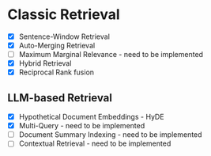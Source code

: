 
# Classic Retrieval

- [X] Sentence-Window Retrieval
- [X] Auto-Merging Retrieval
- [ ] Maximum Marginal Relevance - need to be implemented
- [X] Hybrid Retrieval
- [X] Reciprocal Rank fusion

## LLM-based Retrieval

- [X] Hypothetical Document Embeddings - HyDE
- [X] Multi-Query - need to be implemented 
- [ ] Document Summary Indexing - need to be implemented
- [ ] Contextual Retrieval - need to be implemented